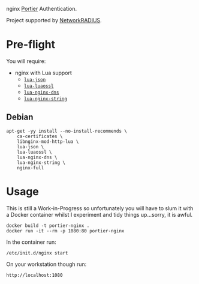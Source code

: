 nginx [Portier](https://portier.github.io/) Authentication.

Project supported by [NetworkRADIUS](https://networkradius.com/).

# Pre-flight

You will require:

 * nginx with Lua support
     * [`lua-json`](https://github.com/harningt/luajson)
     * [`lua-luaossl`](http://25thandclement.com/~william/projects/luaossl.html)
     * [`lua-nginx-dns`](https://github.com/openresty/lua-resty-dns)
     * [`lua-nginx-string`](https://github.com/openresty/lua-resty-string)

## Debian

    apt-get -yy install --no-install-recommends \
    	ca-certificates \
    	libnginx-mod-http-lua \
    	lua-json \
    	lua-luaossl \
    	lua-nginx-dns \
    	lua-nginx-string \
    	nginx-full

# Usage

This is still a Work-in-Progress so unfortunately you will have to slum it with a Docker container whilst I experiment and tidy things up...sorry, it is awful.

    docker build -t portier-nginx .
    docker run -it --rm -p 1080:80 portier-nginx

In the container run:

    /etc/init.d/nginx start

On your workstation though run:

    http://localhost:1080
